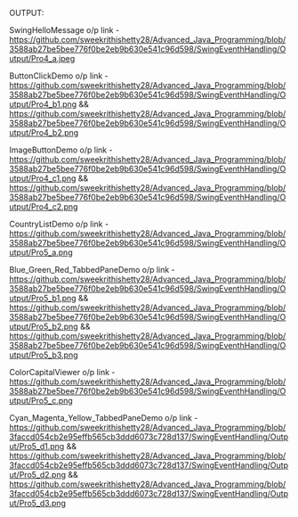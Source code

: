 OUTPUT:

SwingHelloMessage o/p link - https://github.com/sweekrithishetty28/Advanced_Java_Programming/blob/3588ab27be5bee776f0be2eb9b630e541c96d598/SwingEventhHandling/Output/Pro4_a.jpeg

ButtonClickDemo o/p link - https://github.com/sweekrithishetty28/Advanced_Java_Programming/blob/3588ab27be5bee776f0be2eb9b630e541c96d598/SwingEventhHandling/Output/Pro4_b1.png && https://github.com/sweekrithishetty28/Advanced_Java_Programming/blob/3588ab27be5bee776f0be2eb9b630e541c96d598/SwingEventhHandling/Output/Pro4_b2.png

ImageButtonDemo o/p link -https://github.com/sweekrithishetty28/Advanced_Java_Programming/blob/3588ab27be5bee776f0be2eb9b630e541c96d598/SwingEventhHandling/Output/Pro4_c1.png && https://github.com/sweekrithishetty28/Advanced_Java_Programming/blob/3588ab27be5bee776f0be2eb9b630e541c96d598/SwingEventhHandling/Output/Pro4_c2.png

CountryListDemo o/p link - https://github.com/sweekrithishetty28/Advanced_Java_Programming/blob/3588ab27be5bee776f0be2eb9b630e541c96d598/SwingEventhHandling/Output/Pro5_a.png

 Blue_Green_Red_TabbedPaneDemo o/p link -https://github.com/sweekrithishetty28/Advanced_Java_Programming/blob/3588ab27be5bee776f0be2eb9b630e541c96d598/SwingEventhHandling/Output/Pro5_b1.png && https://github.com/sweekrithishetty28/Advanced_Java_Programming/blob/3588ab27be5bee776f0be2eb9b630e541c96d598/SwingEventhHandling/Output/Pro5_b2.png && https://github.com/sweekrithishetty28/Advanced_Java_Programming/blob/3588ab27be5bee776f0be2eb9b630e541c96d598/SwingEventhHandling/Output/Pro5_b3.png

ColorCapitalViewer o/p link -https://github.com/sweekrithishetty28/Advanced_Java_Programming/blob/3588ab27be5bee776f0be2eb9b630e541c96d598/SwingEventhHandling/Output/Pro5_c.png

Cyan_Magenta_Yellow_TabbedPaneDemo o/p link - https://github.com/sweekrithishetty28/Advanced_Java_Programming/blob/3faccd054cb2e95effb565cb3ddd6073c728d137/SwingEventHandling/Output/Pro5_d1.png && https://github.com/sweekrithishetty28/Advanced_Java_Programming/blob/3faccd054cb2e95effb565cb3ddd6073c728d137/SwingEventHandling/Output/Pro5_d2.png &&  https://github.com/sweekrithishetty28/Advanced_Java_Programming/blob/3faccd054cb2e95effb565cb3ddd6073c728d137/SwingEventHandling/Output/Pro5_d3.png



